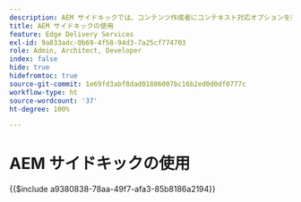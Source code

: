 ```yaml
---
description: AEM サイドキックでは、コンテンツ作成者にコンテキスト対応オプションを提供するツールバーを使用して、web サイトのページからコンテンツを直接編集、プレビュー、公開できます。
title: AEM サイドキックの使用
feature: Edge Delivery Services
exl-id: 9a833adc-0b69-4f58-94d3-7a25cf774703
role: Admin, Architect, Developer
index: false
hide: true
hidefromtoc: true
source-git-commit: 1e69fd3abf8dad01886007bc16b2ed0d0df0777c
workflow-type: ht
source-wordcount: '37'
ht-degree: 100%

---
```


# AEM サイドキックの使用

{{$include a9380838-78aa-49f7-afa3-85b8186a2194}}
